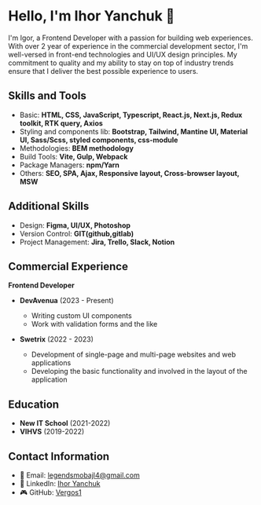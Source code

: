# Hello, I'm Ihor Yanchuk 👋

I'm Igor, a Frontend Developer with a passion for building web experiences. With over 2 year of experience in the commercial development sector, I'm well-versed in front-end technologies and UI/UX design principles. My commitment to quality and my ability to stay on top of industry trends ensure that I deliver the best possible experience to users.

## Skills and Tools
- Basic: **HTML, CSS, JavaScript, Typescript, React.js, Next.js, Redux toolkit, RTK query, Axios**
- Styling and components lib: **Bootstrap, Tailwind, Mantine UI, Material UI, Sass/Scss, styled components, css-module**
- Methodologies: **BEM methodology**
- Build Tools: **Vite, Gulp, Webpack**
- Package Managers: **npm/Yarn**
- Others: **SEO, SPA, Ajax, Responsive layout, Cross-browser layout, MSW**

## Additional Skills
- Design: **Figma, UI/UX, Photoshop**
- Version Control: **GIT(github,gitlab)**
- Project Management: **Jira, Trello, Slack, Notion**

## Commercial Experience
**Frontend Developer**
- **DevAvenua** (2023 - Present)
    - Writing custom UI components
    - Work with validation forms and the like

- **Swetrix** (2022 - 2023)
    - Development of single-page and multi-page websites and web applications
    - Developing the basic functionality and involved in the layout of the application

## Education
- **New IT School** (2021-2022)
- **VIHVS** (2019-2022)

## Contact Information
- 📧 Email: [legendsmobajl4@gmail.com](mailto:legendsmobajl4@gmail.com)
- 💼 LinkedIn: [Ihor Yanchuk](https://www.linkedin.com/in/ihor-yanchuk-248a64268/edit/forms/intro/new/?profileFormEntryPoint=PROFILE_SECTION)
- 🎮 GitHub: [Vergos1](https://github.com/Vergos1)

